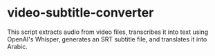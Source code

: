 # video-subtitle-converter
This script extracts audio from video files, transcribes it into text using OpenAI's Whisper, generates an SRT subtitle file, and translates it into Arabic.

